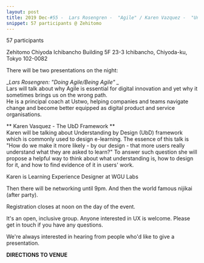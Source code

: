 ```yaml
---
layout: post
title: 2019 Dec-#55 -  Lars Rosengren -  "Agile" / Karen Vazquez -  "Understanding by Design (UbD)"
snippet: 57 participants @ Zehitomo
---
```


57 participants

Zehitomo Chiyoda Ichibancho Building 5F 23-3 Ichibancho, Chiyoda-ku, Tokyo 102-0082

There will be two presentations on the night:

_<em>Lars Rosengren: "Doing Agile/Being Agile" _</em><br>
Lars will talk about why Agile is essential for digital innovation and yet why it sometimes brings us on the wrong path. <br>
He is a principal coach at Ustwo, helping companies and teams navigate change and become better equipped as digital product and service organisations.

** Karen Vasquez - The UbD Framework **<br>
Karen will be talking about Understanding by Design (UbD) framework which is commonly used to design e-learning. The essence of this talk is "How do we make it more likely - by our design - that more users really understand what they are asked to learn?" To answer such question she will propose a helpful way to think about what understanding is, how to design for it, and how to find evidence of it in users' work.

Karen is Learning Experience Designer at WGU Labs

Then there will be networking until 9pm. And then the world famous nijikai (after party).

Registration closes at noon on the day of the event.

It's an open, inclusive group. Anyone interested in UX is welcome. Please get in touch if you have any questions.

We're always interested in hearing from people who'd like to give a presentation.

<strong>DIRECTIONS TO VENUE</strong>
